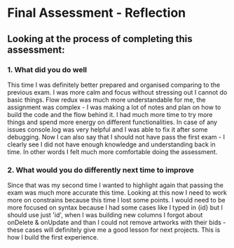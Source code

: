 # Final Assessment - Reflection

## Looking at the process of completing this assessment:

### 1. What did you do well

This time I was definitely better prepared and organised comparing to the previous exam. I was more calm and focus without stressing out I cannot do basic things.
Flow redux was much more understandable for me, the assignment was complex - I was making a lot of notes and plan on how to build the code and the flow behind it.
I had much more time to try more things and spend more energy on different functionalities. In case of any issues console.log was very helpful and I was able to fix it after some debugging.
Now I can also say that I should not have pass the first exam - I clearly see I did not have enough knowledge and understanding back in time. In other words I felt much more comfortable doing the assessment.

### 2. What would you do differently next time to improve

Since that was my second time I wanted to highlight again that passing the exam was much more accurate this time.
Looking at this now I need to work more on constrains because this time I lost some points.
I would need to be more focused on syntax because I had some cases like I typed in {id} but I should use just 'id', when I was building new columns I forgot about onDelete & onUpdate and than I could not remove artworks with their bids - these cases will definitely give me a good lesson for next projects. This is how I build the first experience.
